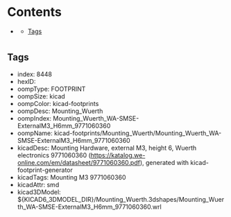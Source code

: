



Contents
========

* [](#)
	* [Tags](#tags)

# 

## Tags

- index: 8448
- hexID: 
- oompType: FOOTPRINT
- oompSize: kicad
- oompColor: kicad-footprints
- oompDesc: Mounting_Wuerth
- oompIndex: Mounting_Wuerth_WA-SMSE-ExternalM3_H6mm_9771060360
- oompName: kicad-footprints/Mounting_Wuerth/Mounting_Wuerth_WA-SMSE-ExternalM3_H6mm_9771060360
- kicadDesc: Mounting Hardware, external M3, height 6, Wuerth electronics 9771060360 (https://katalog.we-online.com/em/datasheet/9771060360.pdf), generated with kicad-footprint-generator
- kicadTags: Mounting M3 9771060360
- kicadAttr: smd
- kicad3DModel: ${KICAD6_3DMODEL_DIR}/Mounting_Wuerth.3dshapes/Mounting_Wuerth_WA-SMSE-ExternalM3_H6mm_9771060360.wrl
